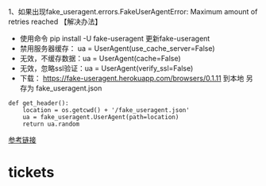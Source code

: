 1、如果出现fake_useragent.errors.FakeUserAgentError: Maximum amount of retries reached
【解决办法】
* 使用命令 pip install -U fake-useragent 更新fake-useragent
* 禁用服务器缓存： ua = UserAgent(use_cache_server=False)
* 无效，不缓存数据：ua = UserAgent(cache=False)
* 无效，忽略ssl验证：ua = UserAgent(verify_ssl=False)
* 下载： https://fake-useragent.herokuapp.com/browsers/0.1.11  到本地 另存为  fake_useragent.json
~~~
def get_header():
    location = os.getcwd() + '/fake_useragent.json'
    ua = fake_useragent.UserAgent(path=location)
    return ua.random
~~~
[参考链接](https://www.cnblogs.com/kermitjam/p/11287883.html)

# tickets
